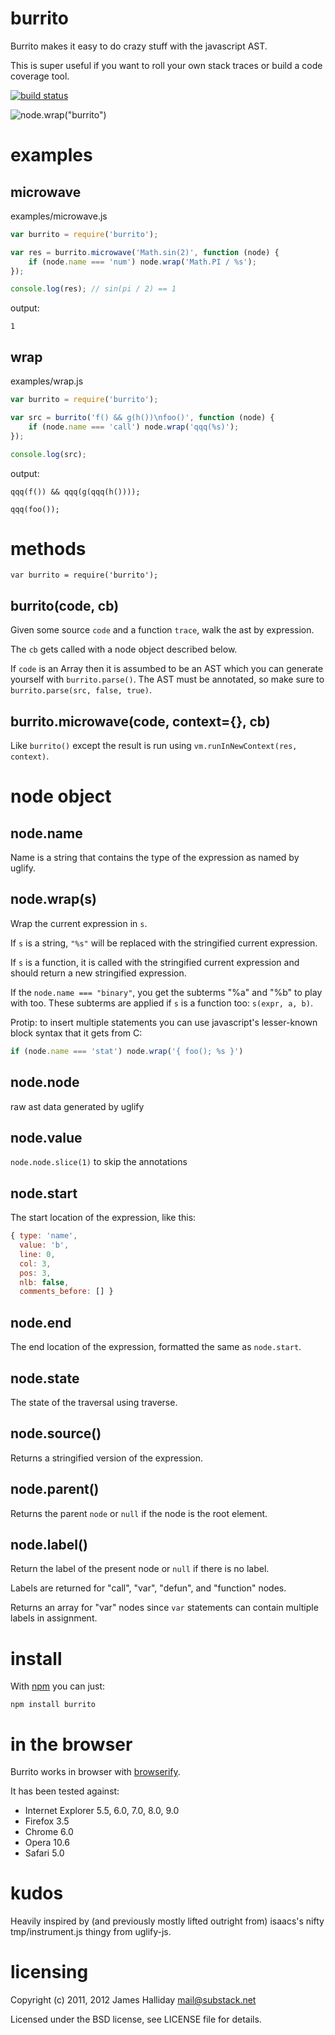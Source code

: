 burrito
=======

Burrito makes it easy to do crazy stuff with the javascript AST.

This is super useful if you want to roll your own stack traces or build a code
coverage tool.

[![build status](https://secure.travis-ci.org/substack/node-burrito.png)](http://travis-ci.org/substack/node-burrito)

![node.wrap("burrito")](http://substack.net/images/burrito.png)

examples
========

microwave
---------

examples/microwave.js

````javascript
var burrito = require('burrito');

var res = burrito.microwave('Math.sin(2)', function (node) {
    if (node.name === 'num') node.wrap('Math.PI / %s');
});

console.log(res); // sin(pi / 2) == 1
````

output:

    1

wrap
----

examples/wrap.js

````javascript
var burrito = require('burrito');

var src = burrito('f() && g(h())\nfoo()', function (node) {
    if (node.name === 'call') node.wrap('qqq(%s)');
});

console.log(src);
````

output:

    qqq(f()) && qqq(g(qqq(h())));

    qqq(foo());

methods
=======

    var burrito = require('burrito');

burrito(code, cb)
-----------------

Given some source `code` and a function `trace`, walk the ast by expression.

The `cb` gets called with a node object described below.

If `code` is an Array then it is assumbed to be an AST which you can generate
yourself with `burrito.parse()`. The AST must be annotated, so make sure to
`burrito.parse(src, false, true)`.

burrito.microwave(code, context={}, cb)
---------------------------------------

Like `burrito()` except the result is run using
`vm.runInNewContext(res, context)`.

node object
===========

node.name
---------

Name is a string that contains the type of the expression as named by uglify.

node.wrap(s)
------------

Wrap the current expression in `s`.

If `s` is a string, `"%s"` will be replaced with the stringified current
expression.

If `s` is a function, it is called with the stringified current expression and
should return a new stringified expression.

If the `node.name === "binary"`, you get the subterms "%a" and "%b" to play with
too. These subterms are applied if `s` is a function too: `s(expr, a, b)`.

Protip: to insert multiple statements you can use javascript's lesser-known block
syntax that it gets from C:

````javascript
if (node.name === 'stat') node.wrap('{ foo(); %s }')
````

node.node
---------

raw ast data generated by uglify

node.value
----------

`node.node.slice(1)` to skip the annotations

node.start
----------

The start location of the expression, like this:

````javascript
{ type: 'name',
  value: 'b',
  line: 0,
  col: 3,
  pos: 3,
  nlb: false,
  comments_before: [] }
````

node.end
--------

The end  location of the expression, formatted the same as `node.start`.

node.state
----------

The state of the traversal using traverse.

node.source()
-------------

Returns a stringified version of the expression.

node.parent()
-------------

Returns the parent `node` or `null` if the node is the root element.

node.label()
------------

Return the label of the present node or `null` if there is no label.

Labels are returned for "call", "var", "defun", and "function" nodes.

Returns an array for "var" nodes since `var` statements can
contain multiple labels in assignment.

install
=======

With [npm](http://npmjs.org) you can just:

    npm install burrito

in the browser
==============

Burrito works in browser with
[browserify](https://github.com/substack/node-browserify).

It has been tested against:

* Internet Explorer 5.5, 6.0, 7.0, 8.0, 9.0
* Firefox 3.5
* Chrome 6.0
* Opera 10.6
* Safari 5.0

kudos
=====

Heavily inspired by (and previously mostly lifted outright from) isaacs's nifty
tmp/instrument.js thingy from uglify-js.

licensing
=========

Copyright (c) 2011, 2012 James Halliday <mail@substack.net>

Licensed under the BSD license, see LICENSE file for details.
